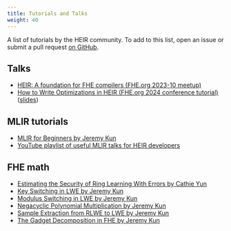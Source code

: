 ```yaml
---
title: Tutorials and Talks
weight: 40
---
```


A list of tutorials by the HEIR community. To add to this list, open an issue or
submit a pull request
[on GitHub](https://github.com/google/heir/blob/main/docs/content/en/docs/tutorials.md).

## Talks

- [HEIR: A foundation for FHE compilers (FHE.org 2023-10 meetup)](https://www.youtube.com/watch?v=kqDFdKUTNA4)
- [How to Write Optimizations in HEIR (FHE.org 2024 conference tutorial)](https://www.youtube.com/watch?v=ne5D_kqlxYg&list=PLnbmMskCVh1fZy00EZQnFSezctvwYmlRM&index=4)
  ([slides](https://docs.google.com/presentation/d/1zRgrkWgLn4FxAWWDTQb8KnS-pqtUbST1AIR8bT_a-E8/edit?usp=sharing))

## MLIR tutorials

- [MLIR for Beginners by Jeremy Kun](https://github.com/j2kun/mlir-tutorial/)
- [YouTube playlist of useful MLIR talks for HEIR developers](https://www.youtube.com/playlist?list=PLv9xz1VZ_qfFqpSAEgay96kxEGS81_NYq)

## FHE math

- [Estimating the Security of Ring Learning With Errors by Cathie Yun](https://jeremykun.com/2022/12/28/estimating-the-security-of-ring-learning-with-errors-rlwe/)
- [Key Switching in LWE by Jeremy Kun](https://jeremykun.com/2022/08/29/key-switching-in-lwe/)
- [Modulus Switching in LWE by Jeremy Kun](https://jeremykun.com/2022/07/16/modulus-switching-in-lwe/)
- [Negacyclic Polynomial Multiplication by Jeremy Kun](https://jeremykun.com/2022/12/09/negacyclic-polynomial-multiplication/)
- [Sample Extraction from RLWE to LWE by Jeremy Kun](https://jeremykun.com/2023/02/27/sample-extraction-from-rlwe-to-lwe/)
- [The Gadget Decomposition in FHE by Jeremy Kun](https://jeremykun.com/2021/12/11/the-gadget-decomposition-in-fhe/)
